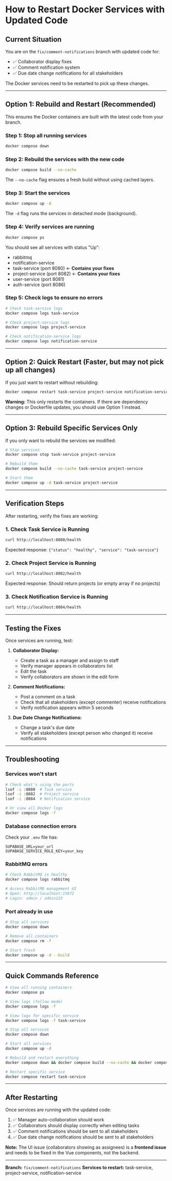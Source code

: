 # How to Restart Docker Services with Updated Code

## Current Situation
You are on the `fix/comment-notifications` branch with updated code for:
- ✅ Collaborator display fixes
- ✅ Comment notification system
- ✅ Due date change notifications for all stakeholders

The Docker services need to be restarted to pick up these changes.

---

## Option 1: Rebuild and Restart (Recommended)

This ensures the Docker containers are built with the latest code from your branch.

### Step 1: Stop all running services
```bash
docker compose down
```

### Step 2: Rebuild the services with the new code
```bash
docker compose build --no-cache
```

The `--no-cache` flag ensures a fresh build without using cached layers.

### Step 3: Start the services
```bash
docker compose up -d
```

The `-d` flag runs the services in detached mode (background).

### Step 4: Verify services are running
```bash
docker compose ps
```

You should see all services with status "Up":
- rabbitmq
- notification-service
- task-service (port 8080) ← **Contains your fixes**
- project-service (port 8082) ← **Contains your fixes**
- user-service (port 8081)
- auth-service (port 8086)

### Step 5: Check logs to ensure no errors
```bash
# Check task-service logs
docker compose logs task-service

# Check project-service logs
docker compose logs project-service

# Check notification-service logs
docker compose logs notification-service
```

---

## Option 2: Quick Restart (Faster, but may not pick up all changes)

If you just want to restart without rebuilding:

```bash
docker compose restart task-service project-service notification-service
```

**Warning:** This only restarts the containers. If there are dependency changes or Dockerfile updates, you should use Option 1 instead.

---

## Option 3: Rebuild Specific Services Only

If you only want to rebuild the services we modified:

```bash
# Stop services
docker compose stop task-service project-service

# Rebuild them
docker compose build --no-cache task-service project-service

# Start them
docker compose up -d task-service project-service
```

---

## Verification Steps

After restarting, verify the fixes are working:

### 1. Check Task Service is Running
```bash
curl http://localhost:8080/health
```
Expected response: `{"status": "healthy", "service": "task-service"}`

### 2. Check Project Service is Running
```bash
curl http://localhost:8082/health
```
Expected response: Should return projects (or empty array if no projects)

### 3. Check Notification Service is Running
```bash
curl http://localhost:8084/health
```

---

## Testing the Fixes

Once services are running, test:

1. **Collaborator Display:**
   - Create a task as a manager and assign to staff
   - Verify manager appears in collaborators list
   - Edit the task
   - Verify collaborators are shown in the edit form

2. **Comment Notifications:**
   - Post a comment on a task
   - Check that all stakeholders (except commenter) receive notifications
   - Verify notification appears within 5 seconds

3. **Due Date Change Notifications:**
   - Change a task's due date
   - Verify all stakeholders (except person who changed it) receive notifications

---

## Troubleshooting

### Services won't start
```bash
# Check what's using the ports
lsof -i :8080  # Task service
lsof -i :8082  # Project service
lsof -i :8084  # Notification service

# Or view all Docker logs
docker compose logs -f
```

### Database connection errors
Check your `.env` file has:
```
SUPABASE_URL=your_url
SUPABASE_SERVICE_ROLE_KEY=your_key
```

### RabbitMQ errors
```bash
# Check RabbitMQ is healthy
docker compose logs rabbitmq

# Access RabbitMQ management UI
# Open: http://localhost:15672
# Login: admin / admin123
```

### Port already in use
```bash
# Stop all services
docker compose down

# Remove all containers
docker compose rm -f

# Start fresh
docker compose up -d --build
```

---

## Quick Commands Reference

```bash
# View all running containers
docker compose ps

# View logs (follow mode)
docker compose logs -f

# View logs for specific service
docker compose logs -f task-service

# Stop all services
docker compose down

# Start all services
docker compose up -d

# Rebuild and restart everything
docker compose down && docker compose build --no-cache && docker compose up -d

# Restart specific service
docker compose restart task-service
```

---

## After Restarting

Once services are running with the updated code:

1. ✅ Manager auto-collaboration should work
2. ✅ Collaborators should display correctly when editing tasks
3. ✅ Comment notifications should be sent to all stakeholders
4. ✅ Due date change notifications should be sent to all stakeholders

**Note:** The UI issue (collaborators showing as assignees) is a **frontend issue** and needs to be fixed in the Vue components, not the backend.

---

**Branch:** `fix/comment-notifications`
**Services to restart:** task-service, project-service, notification-service
